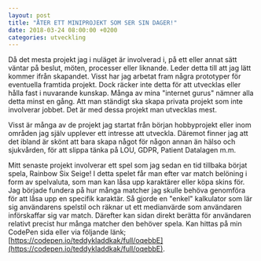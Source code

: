 ```yaml
---
layout: post
title: "ÅTER ETT MINIPROJEKT SOM SER SIN DAGER!"
date: 2018-03-24 08:00:00 +0200
categories: utveckling
---
```

Då det mesta projekt jag i nuläget är involverad i, på ett eller annat sätt väntar på beslut, möten, processer eller liknande. Leder detta till att jag lätt kommer ifrån skapandet. Visst har jag arbetat fram några prototyper för eventuella framtida projekt. Dock räcker inte detta för att utvecklas eller hålla fast i nuvarande kunskap. Många av mina "internet gurus" nämner alla detta minst en gång. Att man ständigt ska skapa privata projekt som inte involverar jobbet. Det är med dessa projekt man utvecklas mest.

Visst är många av de projekt jag startat från början hobbyprojekt eller inom områden jag själv upplever ett intresse att utveckla. Däremot finner jag att det ibland är skönt att bara skapa något för någon annan än hälso och sjukvården, för att slippa tänka på LOU, GDPR, Patient Datalagen m.m.

Mitt senaste projekt involverar ett spel som jag sedan en tid tillbaka börjat spela, Rainbow Six Seige! I detta spelet får man efter var match belöning i form av spelvaluta, som man kan låsa upp karaktärer eller köpa skins för. Jag började fundera på hur många matcher jag skulle behöva genomföra för att låsa upp en specifik karaktär. Så gjorde en "enkel" kalkulator som lär sig användarens spelstil och räknar ut ett medianvärde som användaren införskaffar sig var match. Därefter kan sidan direkt berätta för användaren relativt precist hur många matcher den behöver spela. Kan hittas på min CodePen sida eller via följande länk; [https://codepen.io/teddykladdkak/full/oqebbE](https://codepen.io/teddykladdkak/full/oqebbE).